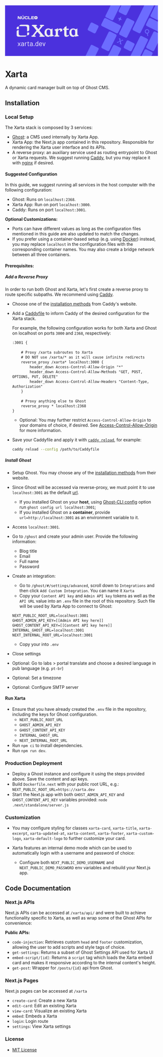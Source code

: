 !["Xarta - A dynamic card manager"](./docs/xarta-cta.png)


# Xarta

A dynamic card manager built on top of Ghost CMS.

## Installation

### Local Setup

The Xarta stack is composed by 3 services: 
- [Ghost](https://ghost.org/): a CMS used internally by Xarta App.
- Xarta App: the Next.js app contained in this repository. Responsible for rendering the Xarta user interface and its APIs.
- A reverse proxy: an auxiliary service used as routing entrypoint to Ghost or Xarta requests. We suggest running [Caddy](https://caddyserver.com/), but you may replace it with [nginx](https://nginx.org/en/) if desired.

#### Suggested Configuration

In this guide, we suggest running all services in the host computer with the following configuration:

- Ghost: Runs on `localhost:2368`.
- Xarta App: Run on port `localhost:3000`.
- Caddy: Runs on port `localhost:3001`. 

**Optional Customizations:**
- Ports can have different values as long as the configuration files mentioned in this guide are also updated to match the changes.
- If you prefer using a container-based setup (e.g. using [Docker](https://www.docker.com/)) instead, you may replace `localhost` in the configuration files with the corresponding container names. You may also create a bridge network between all three containers.

#### Prerequisites: 

##### Add a Reverse Proxy

In order to run both Ghost and Xarta, let's first create a reverse proxy to route specific subpaths. We recommend using [Caddy](https://caddyserver.com). 

- Choose one of the [installation methods](https://caddyserver.com/docs/install) from Caddy's website.

- Add a [Caddyfile](https://caddyserver.com/docs/caddyfile) to inform Caddy of the desired configuration for the Xarta stack.

    For example, the following configuration works for both Xarta and Ghost on localhost on ports `3000` and `2368`, respectively:

    ```caddy
    :3001 {

        # Proxy /xarta subroutes to Xarta
        # DO NOT use /xarta/* as it will cause infinite redirects
        reverse_proxy /xarta* localhost:3000 {
            header_down Access-Control-Allow-Origin "*"
            header_down Access-Control-Allow-Methods "GET, POST, OPTIONS, PUT, DELETE"
            header_down Access-Control-Allow-Headers "Content-Type, Authorization"
        }

        # Proxy anything else to Ghost
        reverse_proxy * localhost:2368
    }
    ```
    
    - Optional: You may further restrict `Access-Control-Allow-Origin` to your domains of choice, if desired. See [Access-Control-Allow-Origin](https://developer.mozilla.org/en-US/docs/Web/HTTP/Headers/Access-Control-Allow-Origin) for more information.

- Save your Caddyfile and apply it with [`caddy reload`](https://caddyserver.com/docs/command-line#caddy-reload), for example:
    ```bash
    caddy reload --config /path/to/Caddyfile
    ```

##### Install Ghost

- Setup Ghost. You may choose any of the [installation methods](https://ghost.org/docs/install/) from their website.

- Since Ghost will be accessed via reverse-proxy, we must point it to use `localhost:3001` as the default [url](https://ghost.org/docs/config/#url). 
    - If you installed Ghost on your **host**, using [Ghost-CLI config](https://ghost.org/docs/ghost-cli/#ghost-config) option run `ghost config url localhost:3001`;
    - If you installed Ghost on a **container**, provide `url=http://localhost:3001` as an environment variable to it.

- Access `localhost:3001`.
- Go to `/ghost` and create your admin user. Provide the following information:
    - Blog title
    - Email
    - Full name
    - Password
- Create an integration:
    - Go to `/ghost/#/settings/advanced`, scroll down to `Integrations` and then click `Add Custom Integration`. You can name it `Xarta`
    - Copy your `Content API key` and `Admin API key` tokens as well as the `API URL` value into an `.env` file in the root of this repository. Such file will be used by Xarta App to connect to Ghost:
    ```env
    NEXT_PUBLIC_ROOT_URL=localhost:3001
    GHOST_ADMIN_API_KEY=[[Admin API key here]]
    GHOST_CONTENT_API_KEY=[[Content API key here]]
    INTERNAL_GHOST_URL=localhost:3001
    NEXT_INTERNAL_ROOT_URL=localhost:3001
    ```
    - Copy your  into `.env`
- Close settings

- Optional: Go to labs > portal translate and choose a desired language in pub language (e.g. `pt-br`)
- Optional: Set a timezone
- Optional: Configure SMTP server


#### Run Xarta

- Ensure that you have already created the `.env` file in the repository, including the keys for Ghost configuration.
    - `NEXT_PUBLIC_ROOT_URL`
    - `GHOST_ADMIN_API_KEY`
    - `GHOST_CONTENT_API_KEY`
    - `INTERNAL_GHOST_URL`
    - `NEXT_INTERNAL_ROOT_URL`
- Run `npm ci` to install dependencies.
- Run `npm run dev`.


### Production Deployment

- Deploy a Ghost instance and configure it using the steps provided above. Save the content and api keys.
- Build `Dockerfile.next` with your public root URL, e.g.: `NEXT_PUBLIC_ROOT_URL=https://xarta.dev`
- Start the Next.js app with both `GHOST_ADMIN_API_KEY` and `GHOST_CONTENT_API_KEY` variables provided: `node .next/standalone/server.js`

### Customization

- You may configure styling for classes `xarta-card`, `xarta-title`, `xarta-excerpt`, `xarta-updated-at`, `xarta-content`, `xarta-footer`, `xarta-custom-logo`, `xarta-default-logo` to further customize your card.

- Xarta features an internal demo mode which can be used to automatically login with a username and password of choice:
    - Configure both `NEXT_PUBLIC_DEMO_USERNAME` and `NEXT_PUBLIC_DEMO_PASSWORD` env variables and rebuild your Next.js app. 

## Code Documentation

### Next.js APIs

Next.js APIs can be accessed at `/xarta/api/` and were built to achieve functionality specific to Xarta, as well as wrap some of the Ghost APIs for convenience:

**Public APIs:**

- `code-injection`: Retrieves custom `head` and `footer` customization, allowing the user to add scripts and style tags of choice.
- `get-settings`: Returns a subset of Ghost Settings API used for Xarta UI
- `embed-script/[id]`: Returns a `script` tag which loads the Xarta embed card and makes it responsive according to the internal content's height.
- `get-post`: Wrapper for `/posts/{id}` api from Ghost.

### Next.js Pages

Next.js pages can be accessed at `/xarta`

- `create-card`: Create a new Xarta
- `edit-card`: Edit an existing Xarta
- `view-card`: Visualize an existing Xarta
- `embed`: Embeds a Xarta
- `login`: Login route
- `settings`: View Xarta settings

### License

- [MIT License](./LICENSE)